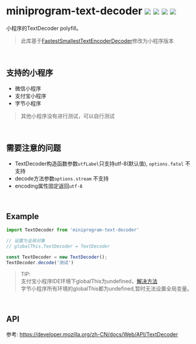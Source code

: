 # miniprogram-text-decoder ![](https://badgen.net/npm/v/miniprogram-text-decoder)  ![](https://badgen.net/npm/types/miniprogram-text-decoder)  ![](https://badgen.net/npm/dt/miniprogram-text-decoder) ![](https://badgen.net/badge/language/typescript/blue)

小程序的TextDecoder polyfill。
> 此库基于[FastestSmallestTextEncoderDecoder](https://github.com/anonyco/FastestSmallestTextEncoderDecoder)修改为小程序版本

<br/>

## 支持的小程序
- 微信小程序
- 支付宝小程序
- 字节小程序
> 其他小程序没有进行测试，可以自行测试

<br/>

## 需要注意的问题
- TextDecoder构造函数参数```utfLabel```只支持utf-8(默认值), ```options.fatal``` 不支持
- decode方法参数```options.stream``` 不支持
- encoding属性固定返回```utf-8```

<br/>

## Example
```js
import TextDecoder from 'miniprogram-text-decoder'

// 设置为全局对象
// globalThis.TextDecoder = TextDecoder

const TextDecoder = new TextDecoder();
TextDecoder.decode('测试')
```
> TIP:   
> 支付宝小程序IDE环境下globalThis为undefined，[解决方法](https://github.com/zyrong/miniprogram-polyfill/issues/1)  
>字节小程序所有环境的globalThis都为undefined,暂时无法设置全局变量。  

<br/>

## API
参考: https://developer.mozilla.org/zh-CN/docs/Web/API/TextDecoder
